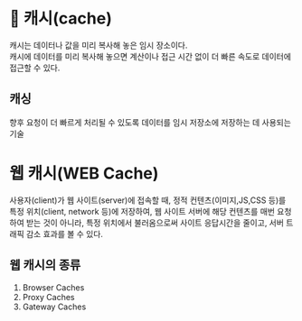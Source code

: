 # 📖 캐시(cache)

캐시는 데이터나 값을 미리 복사해 놓은 임시 장소이다.<br />
캐시에 데이터를 미리 복사해 놓으면 계산이나 접근 시간 없이 더 빠른 속도로 데이터에 접근할 수 있다.

## 캐싱

향후 요청이 더 빠르게 처리될 수 있도록 데이터를 임시 저장소에 저장하는 데 사용되는 기술

# 웹 캐시(WEB Cache)

사용자(client)가 웹 사이트(server)에 접속할 때, 정적 컨텐츠(이미지,JS,CSS 등)를 특정 위치(client, network 등)에 저장하여, 웹 사이트 서버에 해당 컨텐츠를 매번 요청하여 받는 것이 아니라, 특정 위치에서 불러옴으로써 사이트 응답시간을 줄이고, 서버 트래픽 감소 효과를 볼 수 있다.

## 웹 캐시의 종류

1. Browser Caches
2. Proxy Caches
3. Gateway Caches
